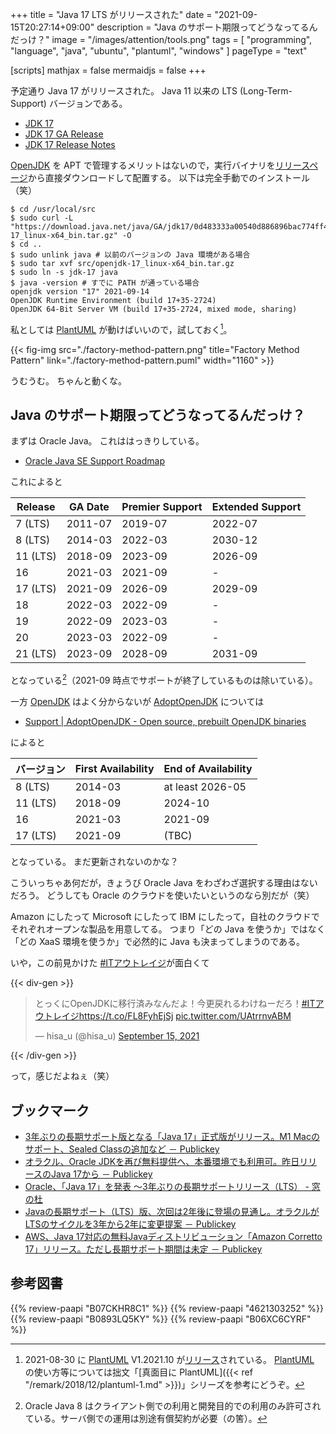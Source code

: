 +++
title = "Java 17 LTS がリリースされた"
date =  "2021-09-15T20:27:14+09:00"
description = "Java のサポート期限ってどうなってるんだっけ？"
image = "/images/attention/tools.png"
tags  = [ "programming", "language", "java", "ubuntu", "plantuml", "windows" ]
pageType = "text"

[scripts]
  mathjax = false
  mermaidjs = false
+++

予定通り Java 17 がリリースされた。
Java 11 以来の LTS (Long-Term-Support) バージョンである。

- [JDK 17](https://openjdk.java.net/projects/jdk/17/)
- [JDK 17 GA Release](https://jdk.java.net/17/)
- [JDK 17 Release Notes](https://jdk.java.net/17/release-notes)

[OpenJDK] を APT で管理するメリットはないので，実行バイナリを[リリースページ](https://jdk.java.net/17/)から直接ダウンロードして配置する。
以下は完全手動でのインストール（笑）

```text
$ cd /usr/local/src
$ sudo curl -L "https://download.java.net/java/GA/jdk17/0d483333a00540d886896bac774ff48b/35/GPL/openjdk-17_linux-x64_bin.tar.gz" -O
$ cd ..
$ sudo unlink java # 以前のバージョンの Java 環境がある場合
$ sudo tar xvf src/openjdk-17_linux-x64_bin.tar.gz
$ sudo ln -s jdk-17 java
$ java -version # すでに PATH が通っている場合
openjdk version "17" 2021-09-14
OpenJDK Runtime Environment (build 17+35-2724)
OpenJDK 64-Bit Server VM (build 17+35-2724, mixed mode, sharing)
```

私としては [PlantUML] が動けばいいので，試しておく[^puml1]。

[^puml1]: 2021-08-30 に [PlantUML] V1.2021.10 が[リリース](http://plantuml.com/changes)されている。 [PlantUML] の使い方等については拙文「[真面目に PlantUML]({{< ref "/remark/2018/12/plantuml-1.md" >}})」シリーズを参考にどうぞ。

{{< fig-img src="./factory-method-pattern.png" title="Factory Method Pattern" link="./factory-method-pattern.puml" width="1160" >}}

うむうむ。
ちゃんと動くな。

## Java のサポート期限ってどうなってるんだっけ？

まずは Oracle Java。
これははっきりしている。

- [Oracle Java SE Support Roadmap](https://www.oracle.com/java/technologies/java-se-support-roadmap.html)

これによると

| Release  | GA Date | Premier Support | Extended Support |
| -------- | ------- | --------------- | ---------------- |
| 7 (LTS)  | 2011-07 | 2019-07         | 2022-07          |
| 8 (LTS)  | 2014-03 | 2022-03         | 2030-12          |
| 11 (LTS) | 2018-09 | 2023-09         | 2026-09          |
| 16       | 2021-03 | 2021-09         | -                |
| 17 (LTS) | 2021-09 | 2026-09         | 2029-09          |
| 18       | 2022-03 | 2022-09         | -                |
| 19       | 2022-09 | 2023-03         | -                |
| 20       | 2023-03 | 2022-09         | -                |
| 21 (LTS) | 2023-09 | 2028-09         | 2031-09          |

となっている[^java8]（2021-09 時点でサポートが終了しているものは除いている）。

[^java8]: Oracle Java 8 はクライアント側での利用と開発目的での利用のみ許可されている。サーバ側での運用は別途有償契約が必要（の筈）。

一方 [OpenJDK] はよく分からないが [AdoptOpenJDK] については

- [Support | AdoptOpenJDK - Open source, prebuilt OpenJDK binaries](https://adoptopenjdk.net/support.html)

によると

| バージョン | First Availability | End of Availability |
| ---------- | ------------------ | ------------------- |
| 8 (LTS)    | 2014-03            | at least 2026-05    |
| 11 (LTS)   | 2018-09            | 2024-10             |
| 16         | 2021-03            | 2021-09             |
| 17 (LTS)   | 2021-09            | (TBC)               |

となっている。
まだ更新されないのかな？

こういっちゃあ何だが，きょうび Oracle Java をわざわざ選択する理由はないだろう。
どうしても Oracle のクラウドを使いたいというのなら別だが（笑）

Amazon にしたって Microsoft にしたって IBM にしたって，自社のクラウドでそれぞれオープンな製品を用意してる。
つまり「どの Java を使うか」ではなく「どの XaaS 環境を使うか」で必然的に Java も決まってしまうのである。

いや，この前見かけた [#ITアウトレイジ](https://twitter.com/hashtag/IT%E3%82%A2%E3%82%A6%E3%83%88%E3%83%AC%E3%82%A4%E3%82%B8)が面白くて

{{< div-gen >}}
<blockquote class="twitter-tweet"><p lang="ja" dir="ltr">とっくにOpenJDKに移行済みなんだよ！今更戻れるわけねーだろ！<a href="https://twitter.com/hashtag/IT%E3%82%A2%E3%82%A6%E3%83%88%E3%83%AC%E3%82%A4%E3%82%B8?src=hash&amp;ref_src=twsrc%5Etfw">#ITアウトレイジ</a><a href="https://t.co/FL8FyhEjSj">https://t.co/FL8FyhEjSj</a> <a href="https://t.co/UAtrrnvABM">pic.twitter.com/UAtrrnvABM</a></p>&mdash; hisa_u (@hisa_u) <a href="https://twitter.com/hisa_u/status/1438057120302190595?ref_src=twsrc%5Etfw">September 15, 2021</a></blockquote>
{{< /div-gen >}}

って，感じだよねぇ（笑）

## ブックマーク

- [3年ぶりの長期サポート版となる「Java 17」正式版がリリース。M1 Macのサポート、Sealed Classの追加など － Publickey](https://www.publickey1.jp/blog/21/3java_17m1_macseald_class.html)
- [オラクル、Oracle JDKを再び無料提供へ、本番環境でも利用可。昨日リリースのJava 17から － Publickey](https://www.publickey1.jp/blog/21/oracle_jdkjava_17.html)
- [Oracle、「Java 17」を発表 ～3年ぶりの長期サポートリリース（LTS） - 窓の杜](https://forest.watch.impress.co.jp/docs/news/1351146.html)
- [Javaの長期サポート（LTS）版、次回は2年後に登場の見通し。オラクルがLTSのサイクルを3年から2年に変更提案 － Publickey](https://www.publickey1.jp/blog/21/javalts2lts32.html)
- [AWS、Java 17対応の無料Javaディストリビューション「Amazon Corretto 17」リリース。ただし長期サポート期間は未定 － Publickey](https://www.publickey1.jp/blog/21/awsjava_17javaamazon_corretto_17.html)

[OpenJDK]: http://openjdk.java.net/
[AdoptOpenJDK]: https://adoptopenjdk.net/ "AdoptOpenJDK - Open source, prebuilt OpenJDK binaries"
[Ubuntu]: https://www.ubuntu.com/ "The leading operating system for PCs, IoT devices, servers and the cloud | Ubuntu"
[PlantUML]: http://plantuml.com/ "Open-source tool that uses simple textual descriptions to draw UML diagrams."

## 参考図書

{{% review-paapi "B07CKHR8C1" %}} <!-- Spring Data JPAプログラミング入門 -->
{{% review-paapi "4621303252" %}} <!-- Effective Java 第3版 -->
{{% review-paapi "B0893LQ5KY" %}} <!-- Spring Boot 2 入門 -->
{{% review-paapi "B06XC6CYRF" %}} <!-- 大鉄人１７ -->
